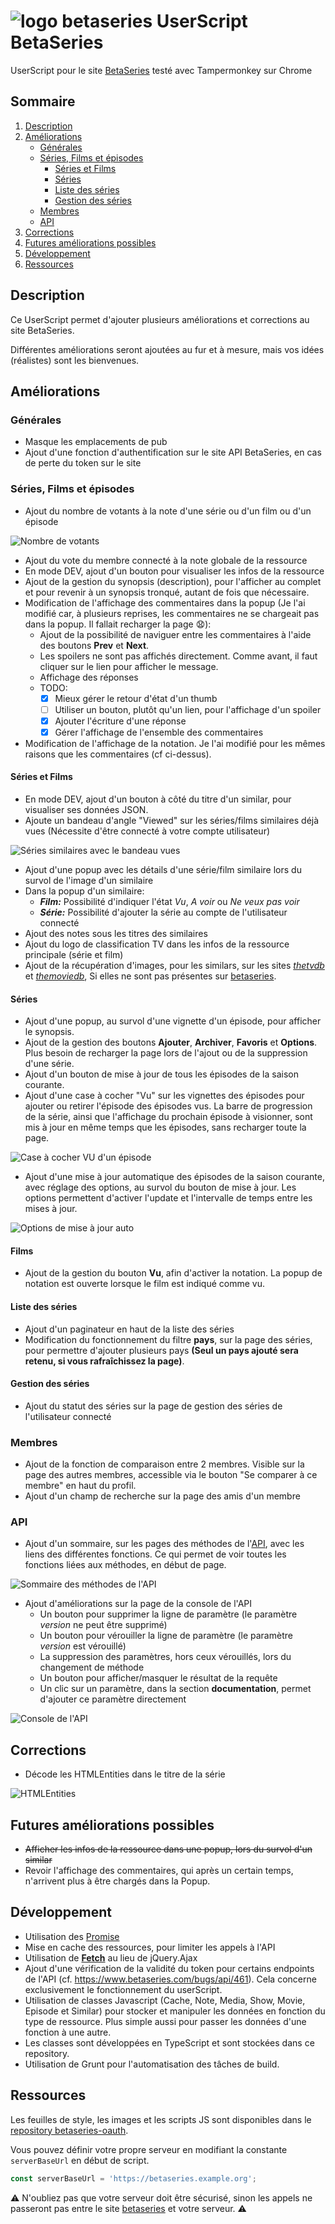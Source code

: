 # ![logo betaseries](./screenshots/48.png) UserScript BetaSeries
UserScript pour le site [BetaSeries](https://www.betaseries.com/) testé avec Tampermonkey sur Chrome

## Sommaire
1. [Description](#description)
2. [Améliorations](#améliorations)
   - [Générales](#générales)
   - [Séries, Films et épisodes](#séries-films-et-épisodes)
       - [Séries et Films](#séries-et-films)
       - [Séries](#séries)
       - [Liste des séries](#liste-des-séries)
       - [Gestion des séries](#gestion-des-séries)
   - [Membres](#membres)
   - [API](#api)
3. [Corrections](#corrections)
4. [Futures améliorations possibles](#futures-améliorations-possibles)
5. [Développement](#développement)
6. [Ressources](#ressources)



## Description
Ce UserScript permet d'ajouter plusieurs améliorations et corrections au site BetaSeries.

Différentes améliorations seront ajoutées au fur et à mesure, mais vos idées (réalistes) sont les bienvenues.

## Améliorations
### Générales
* Masque les emplacements de pub
* Ajout d'une fonction d'authentification sur le site API BetaSeries, en cas de perte du token sur le site

### Séries, Films et épisodes

* Ajout du nombre de votants à la note d'une série ou d'un film ou d'un épisode

![Nombre de votants](./screenshots/nbVotants.jpg "Nombre de votants")
* Ajout du vote du membre connecté à la note globale de la ressource
* En mode DEV, ajout d'un bouton pour visualiser les infos de la ressource
* Ajout de la gestion du synopsis (description), pour l'afficher au complet et pour revenir à un synopsis tronqué, autant de fois que nécessaire.
* Modification de l'affichage des commentaires dans la popup (Je l'ai modifié car, à plusieurs reprises, les commentaires ne se chargeait pas dans la popup. Il fallait recharger la page :anguished:):
  - Ajout de la possibilité de naviguer entre les commentaires à l'aide des boutons **Prev** et **Next**.
  - Les spoilers ne sont pas affichés directement. Comme avant, il faut cliquer sur le lien pour afficher le message.
  - Affichage des réponses
  - TODO:
    * [X] Mieux gérer le retour d'état d'un thumb
    * [ ] Utiliser un bouton, plutôt qu'un lien, pour l'affichage d'un spoiler
    * [X] Ajouter l'écriture d'une réponse
    * [X] Gérer l'affichage de l'ensemble des commentaires
* Modification de l'affichage de la notation. Je l'ai modifié pour les mêmes raisons que les commentaires (cf ci-dessus).

#### Séries et Films

* En mode DEV, ajout d'un bouton à côté du titre d'un similar, pour visualiser ses données JSON.
* Ajoute un bandeau d'angle "Viewed" sur les séries/films similaires déjà vues (Nécessite d'être connecté à votre compte utilisateur)

![Séries similaires avec le bandeau vues](./screenshots/similarsViewed.jpg "Séries similaires avec le bandeau vues")
* Ajout d'une popup avec les détails d'une série/film similaire lors du survol de l'image d'un similaire
* Dans la popup d'un similaire:
  * ***Film:*** Possibilité d'indiquer l'état _Vu_, _A voir_ ou _Ne veux pas voir_
  * ***Série:*** Possibilité d'ajouter la série au compte de l'utilisateur connecté
* Ajout des notes sous les titres des similaires
* Ajout du logo de classification TV dans les infos de la ressource principale (série et film)
* Ajout de la récupération d'images, pour les similars, sur les sites [_thetvdb_](http://www.thetvdb.com) et [_themoviedb_](http://www.themoviedb.org), Si elles ne sont pas présentes sur [betaseries](https://www.betaseries.com).

#### Séries

* Ajout d'une popup, au survol d'une vignette d'un épisode, pour afficher le synopsis.
* Ajout de la gestion des boutons **Ajouter**, **Archiver**, **Favoris** et **Options**. Plus besoin de recharger la page lors de l'ajout ou de la suppression d'une série.
* Ajout d'un bouton de mise à jour de tous les épisodes de la saison courante.
* Ajout d'une case à cocher "Vu" sur les vignettes des épisodes pour ajouter ou retirer l'épisode des épisodes vus. La barre de progression de la série, ainsi que l'affichage du prochain épisode à visionner, sont mis à jour en même temps que les épisodes, sans recharger toute la page.

![Case à cocher VU d'un épisode](./screenshots/checkSeen.jpg "Case à cocher VU d'un épisode")
* Ajout d'une mise à jour automatique des épisodes de la saison courante, avec réglage des options, au survol du bouton de mise à jour. Les options permettent d'activer l'update et l'intervalle de temps entre les mises à jour.

![Options de mise à jour auto](./screenshots/OptionsUpdateAutoEpisodes.jpg "Options de mise à jour auto")

#### Films

* Ajout de la gestion du bouton **Vu**, afin d'activer la notation. La popup de notation est ouverte lorsque le film est indiqué comme vu.

#### Liste des séries

* Ajout d'un paginateur en haut de la liste des séries
* Modification du fonctionnement du filtre **pays**, sur la page des séries, pour permettre d'ajouter plusieurs pays __(Seul un pays ajouté sera retenu, si vous rafraîchissez la page)__.

#### Gestion des séries

* Ajout du statut des séries sur la page de gestion des séries de l'utilisateur connecté

### Membres

* Ajout de la fonction de comparaison entre 2 membres. Visible sur la page des autres membres, accessible via le bouton "Se comparer à ce membre" en haut du profil.
* Ajout d'un champ de recherche sur la page des amis d'un membre

### API

* Ajout d'un sommaire, sur les pages des méthodes de l'[API](https://www.betaseries.com/api/), avec les liens des différentes fonctions. Ce qui permet de voir toutes les fonctions liées aux méthodes, en début de page.

![Sommaire des méthodes de l'API](./screenshots/sommaireMethodes.png "Sommaire des méthodes de l'API")
* Ajout d'améliorations sur la page de la console de l'API
  - Un bouton pour supprimer la ligne de paramètre (le paramètre _version_ ne peut être supprimé)
  - Un bouton pour vérouiller la ligne de paramètre (le paramètre _version_ est vérouillé)
  - La suppression des paramètres, hors ceux vérouillés, lors du changement de méthode
  - Un bouton pour afficher/masquer le résultat de la requête
  - Un clic sur un paramètre, dans la section __documentation__, permet d'ajouter ce paramètre directement

![Console de l'API](./screenshots/console.png "Console de l'API")

## Corrections

* Décode les HTMLEntities dans le titre de la série

![HTMLEntities](./screenshots/HTMLEntities-title.png "HTMLEntities dans le titre")

## Futures améliorations possibles

* ~~Afficher les infos de la ressource dans une popup, lors du survol d'un similar~~
* Revoir l'affichage des commentaires, qui après un certain temps, n'arrivent plus à être chargés dans la Popup.

## Développement

* Utilisation des [Promise](https://developer.mozilla.org/fr/docs/Web/JavaScript/Reference/Global_Objects/Promise)
* Mise en cache des ressources, pour limiter les appels à l'API
* Utilisation de [**Fetch**](https://developer.mozilla.org/fr/docs/Web/API/fetch) au lieu de jQuery.Ajax
* Ajout d'une vérification de la validité du token pour certains endpoints de l'API (cf. https://www.betaseries.com/bugs/api/461). Cela concerne exclusivement le fonctionnement du userScript.
* Utilisation de classes Javascript (Cache, Note, Media, Show, Movie, Episode et Similar) pour stocker et manipuler les données en fonction du type de ressource. Plus simple aussi pour passer les données d'une fonction à une autre.
* Les classes sont développées en TypeScript et sont stockées dans ce repository.
* Utilisation de Grunt pour l'automatisation des tâches de build.

## Ressources

Les feuilles de style, les images et les scripts JS sont disponibles dans le [repository betaseries-oauth](https://github.com/Azema/betaseries-oauth).

Vous pouvez définir votre propre serveur en modifiant la constante `serverBaseUrl` en début de script.
```JavaScript
const serverBaseUrl = 'https://betaseries.example.org';

```

:warning: N'oubliez pas que votre serveur doit être sécurisé, sinon les appels ne passeront pas entre le site [betaseries](https://www.betaseries.com) et votre serveur. :warning:
